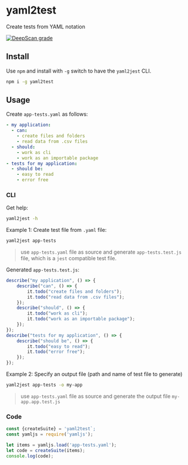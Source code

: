 # yaml2test

Create tests from YAML notation

[![DeepScan grade](https://deepscan.io/api/teams/15501/projects/20018/branches/531871/badge/grade.svg)](https://deepscan.io/dashboard#view=project&tid=15501&pid=20018&bid=531871)

## Install

Use `npm` and install with `-g` switch to have the `yaml2jest` CLI.

```bash
npm i -g yaml2test
```

## Usage

Create `app-tests.yaml` as follows:

```yaml
- my application:
  - can:
    - create files and folders
    - read data from .csv files
  - should:
    - work as cli
    - work as an importable package
- tests for my application:
  - should be:
    - easy to read
    - error free
```

### CLI

Get help:

```bash
yaml2jest -h
```

Example 1: Create test file from `.yaml` file:

```bash
yaml2jest app-tests
```

> use `app-tests.yaml` file as source and generate `app-tests.test.js` file, which is a `jest` compatible test file.

Generated `app-tests.test.js`:

```js
describe("my application", () => {
    describe("can", () => {
        it.todo("create files and folders");
        it.todo("read data from .csv files");
    });
    describe("should", () => {
        it.todo("work as cli");
        it.todo("work as an importable package");
    });
});
describe("tests for my application", () => {
    describe("should be", () => {
        it.todo("easy to read");
        it.todo("error free");
    });
});
```

Example 2: Specify an output file (path and name of test file to generate)

```bash
yaml2jest app-tests -o my-app
```

> use `app-tests.yaml` file as source and generate the output file `my-app.app.test.js`

### Code

```js
const {createSuite} = 'yaml2test`;
const yamljs = require('yamljs');

let items = yamljs.load('app-tests.yaml');
let code = createSuite(items);
console.log(code);
```
